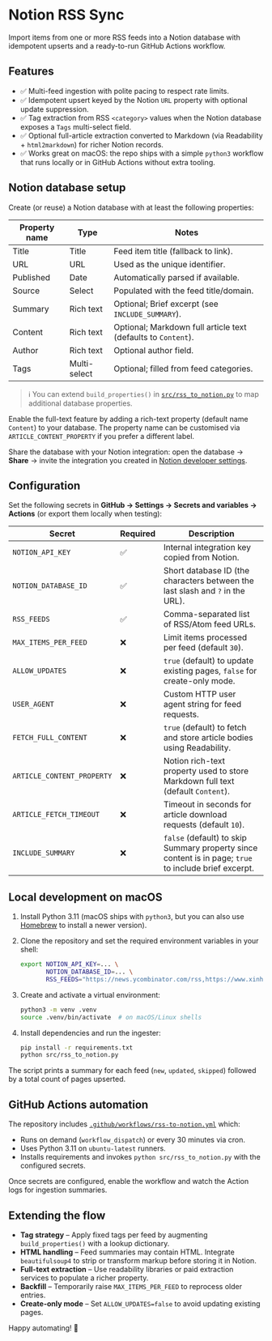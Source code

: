 # Notion RSS Sync

Import items from one or more RSS feeds into a Notion database with idempotent upserts and a ready-to-run GitHub Actions workflow.

## Features

- ✅ Multi-feed ingestion with polite pacing to respect rate limits.
- ✅ Idempotent upsert keyed by the Notion `URL` property with optional update suppression.
- ✅ Tag extraction from RSS `<category>` values when the Notion database exposes a `Tags` multi-select field.
- ✅ Optional full-article extraction converted to Markdown (via Readability + `html2markdown`) for richer Notion records.
- ✅ Works great on macOS: the repo ships with a simple `python3` workflow that runs locally or in GitHub Actions without extra tooling.

## Notion database setup

Create (or reuse) a Notion database with at least the following properties:

| Property name | Type        | Notes                                 |
| ------------- | ----------- | ------------------------------------- |
| Title         | Title       | Feed item title (fallback to link).   |
| URL           | URL         | Used as the unique identifier.        |
| Published     | Date        | Automatically parsed if available.    |
| Source        | Select      | Populated with the feed title/domain. |
| Summary       | Rich text   | Optional; Brief excerpt (see `INCLUDE_SUMMARY`). |
| Content       | Rich text   | Optional; Markdown full article text (defaults to `Content`). |
| Author        | Rich text   | Optional author field.                |
| Tags          | Multi-select| Optional; filled from feed categories.|

> ℹ️ You can extend `build_properties()` in [`src/rss_to_notion.py`](src/rss_to_notion.py) to map additional database properties.

Enable the full-text feature by adding a rich-text property (default name `Content`) to your database. The property name can be customised via `ARTICLE_CONTENT_PROPERTY` if you prefer a different label.

Share the database with your Notion integration: open the database → **Share** → invite the integration you created in [Notion developer settings](https://www.notion.so/my-integrations).

## Configuration

Set the following secrets in **GitHub → Settings → Secrets and variables → Actions** (or export them locally when testing):

| Secret | Required | Description |
| ------ | -------- | ----------- |
| `NOTION_API_KEY` | ✅ | Internal integration key copied from Notion. |
| `NOTION_DATABASE_ID` | ✅ | Short database ID (the characters between the last slash and `?` in the URL). |
| `RSS_FEEDS` | ✅ | Comma-separated list of RSS/Atom feed URLs. |
| `MAX_ITEMS_PER_FEED` | ❌ | Limit items processed per feed (default `30`). |
| `ALLOW_UPDATES` | ❌ | `true` (default) to update existing pages, `false` for create-only mode. |
| `USER_AGENT` | ❌ | Custom HTTP user agent string for feed requests. |
| `FETCH_FULL_CONTENT` | ❌ | `true` (default) to fetch and store article bodies using Readability. |
| `ARTICLE_CONTENT_PROPERTY` | ❌ | Notion rich-text property used to store Markdown full text (default `Content`). |
| `ARTICLE_FETCH_TIMEOUT` | ❌ | Timeout in seconds for article download requests (default `10`). |
| `INCLUDE_SUMMARY` | ❌ | `false` (default) to skip Summary property since content is in page; `true` to include brief excerpt. |

## Local development on macOS

1. Install Python 3.11 (macOS ships with `python3`, but you can also use [Homebrew](https://brew.sh/) to install a newer version).
2. Clone the repository and set the required environment variables in your shell:

   ```bash
   export NOTION_API_KEY=... \
          NOTION_DATABASE_ID=... \
          RSS_FEEDS="https://news.ycombinator.com/rss,https://www.xinhuanet.com/english/rss/worldrss.xml"
   ```

3. Create and activate a virtual environment:

   ```bash
   python3 -m venv .venv
   source .venv/bin/activate  # on macOS/Linux shells
   ```

4. Install dependencies and run the ingester:

   ```bash
   pip install -r requirements.txt
   python src/rss_to_notion.py
   ```

The script prints a summary for each feed (`new`, `updated`, `skipped`) followed by a total count of pages upserted.

## GitHub Actions automation

The repository includes [`.github/workflows/rss-to-notion.yml`](.github/workflows/rss-to-notion.yml) which:

- Runs on demand (`workflow_dispatch`) or every 30 minutes via cron.
- Uses Python 3.11 on `ubuntu-latest` runners.
- Installs requirements and invokes `python src/rss_to_notion.py` with the configured secrets.

Once secrets are configured, enable the workflow and watch the Action logs for ingestion summaries.

## Extending the flow

- **Tag strategy** – Apply fixed tags per feed by augmenting `build_properties()` with a lookup dictionary.
- **HTML handling** – Feed summaries may contain HTML. Integrate `beautifulsoup4` to strip or transform markup before storing it in Notion.
- **Full-text extraction** – Use readability libraries or paid extraction services to populate a richer property.
- **Backfill** – Temporarily raise `MAX_ITEMS_PER_FEED` to reprocess older entries.
- **Create-only mode** – Set `ALLOW_UPDATES=false` to avoid updating existing pages.

Happy automating! 🚀
